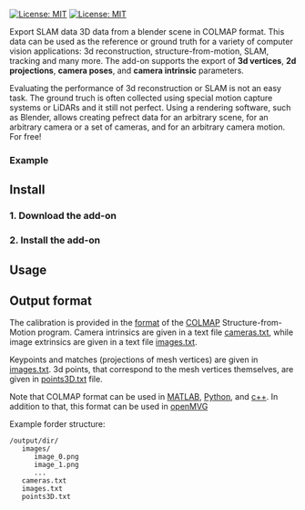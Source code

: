[![License: MIT](https://img.shields.io/badge/License-MIT-green.svg)](https://opensource.org/licenses/MIT)
[![License: MIT](https://img.shields.io/badge/blender-2.8+-green)](https://www.blender.org/download/)

Export SLAM data 3D data from a blender scene in COLMAP format. This data can be used as the reference or ground truth for a variety of computer vision applications: 3d reconstruction, structure-from-motion, SLAM, tracking and many more. The add-on supports the export of **3d vertices**, **2d projections**, **camera poses**, and **camera intrinsic** parameters.

Evaluating the performance of 3d reconstruction or SLAM is not an easy task. The ground truch is often collected using special motion capture systems or LiDARs and it still not perfect. Using a rendering software, such as Blender, allows creating pefrect data for an arbitrary scene, for an arbitrary camera or a set of cameras, and for an arbitrary camera motion. For free!

### Example


## Install

### 1. Download the add-on

### 2. Install the add-on

## Usage


## Output format

The calibration is provided in the [format](http://colmap.github.io/format.html) of the [COLMAP](http://colmap.github.io/) Structure-from-Motion program. Camera intrinsics are given in a text file [cameras.txt](http://colmap.github.io/format.html#cameras-txt), while image extrinsics are given in a text file [images.txt](http://colmap.github.io/format.html#images-txt).

Keypoints and matches (projections of mesh vertices) are given in [images.txt](http://colmap.github.io/format.html#images-txt). 3d points, that correspond to the mesh vertices themselves, are given in [points3D.txt](http://colmap.github.io/format.html#points3d-txt) file.

Note that COLMAP format can be used in [MATLAB](https://github.com/colmap/colmap/blob/master/scripts/matlab/read_model.m), [Python](https://github.com/colmap/colmap/blob/dev/scripts/python/read_write_model.py), and [c++](https://github.com/colmap/colmap/blob/dev/src/base/reconstruction.h). In addition to that, this format can be used in [openMVG](https://github.com/openMVG/openMVG/blob/develop/src/software/SfM/import/io_readGTETH3D.hpp)

Example forder structure:
```
/output/dir/
   images/
      image_0.png
      image_1.png
      ...
   cameras.txt
   images.txt
   points3D.txt
```